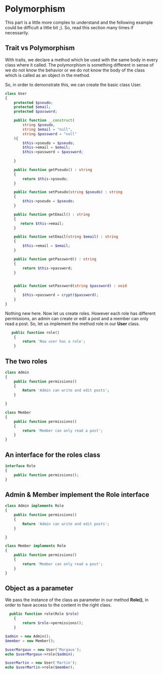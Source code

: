 # Polymorphism

This part is a little more complex to understand and the fellowing example could be difficult a little bit ;). So, read this section many times if necessarily.

## Trait vs Polymorphism 

With traits, we declare a method which be used with the same body in every class where it called. The polymorphism is something different in sense of we do not know the behavior or we do not know the body of the class which is called as an object in the method.

So, in order to demonstrate this, we can create the basic class User.

```php
class User 
{
    protected $pseudo;
    protected $email;
    protected $password;

    public function __construct(
        string $pseudo,
        string $email = "null",
        string $password = "null"
    ){
        $this->pseudo = $pseudo;
        $this->email = $email;
        $this->password = $password;
        
    }

    public function getPseudo() : string 
    {
        return $this->pseudo;
    }

    public function setPseudo(string $pseudo) : string 
    {
        $this->pseudo = $pseudo;
    }

    public function getEmail() : string 
    {
       return $this->email;
    }

    public function setEmail(string $email) : string 
    {
        $this->email = $email;
    }

    public function getPassword() : string 
    {
        return $this->password;
    }
    

    public function setPassword(string $password) : void
    {
        $this->password = crypt($password);
    }
}
```

Nothing new here. Now let us create roles. However each role has different permissions, an admin can create or edit a post and a member can only read a post. So, let us implement the method role in our **User** class.

```php
   public function role()
    {
        return 'Now user has a role';
    }
```

## The two roles

```php
class Admin 
{
    public function permissions()
    {
        Return 'Admin can write and edit posts';
    }

}

class Member 
{
    public function permissions()
    {
        return 'Member can only read a post';
    }
}
```

## An interface for the roles class

```php
interface Role 
{
    public function permissions();
}

```

## Admin & Member implement the Role interface

```php
class Admin implements Role
{
    public function permissions()
    {
        Return 'Admin can write and edit posts';
    }

}

class Member implements Role
{
    public function permissions()
    {
        return 'Member can only read a post';
    }
}
```

## Object as a parameter

We pass the instance of the class as parameter in our method **Role()**, in order to have access to the content in the right class.

```php
  public function role(Role $role)
    {
        return $role->permissions();
    }
```

```php
$admin = new Admin();
$member = new Member();

$userMargaux = new User('Margaux');
echo $userMargaux->role($admin);

$userMartin = new User('Martin');
echo $userMartin->role($member);
```